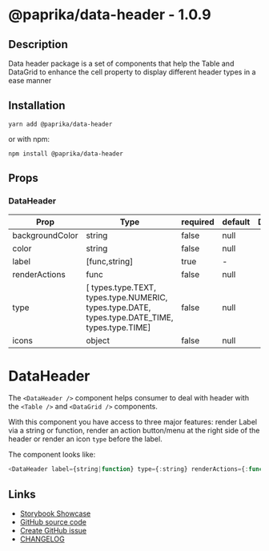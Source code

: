 <!-- start: Autogenerated - do not modify -->

# @paprika/data-header - 1.0.9

## Description

Data header package is a set of components that help the Table and DataGrid to enhance the cell property to display different header types in a ease manner

## Installation

```
yarn add @paprika/data-header
```

or with npm:

```
npm install @paprika/data-header
```

## Props

### DataHeader

| Prop            | Type                                                                                           | required | default | Description |
| --------------- | ---------------------------------------------------------------------------------------------- | -------- | ------- | ----------- |
| backgroundColor | string                                                                                         | false    | null    |             |
| color           | string                                                                                         | false    | null    |             |
| label           | [func,string]                                                                                  | true     | -       |             |
| renderActions   | func                                                                                           | false    | null    |             |
| type            | [ types.type.TEXT, types.type.NUMERIC, types.type.DATE, types.type.DATE_TIME, types.type.TIME] | false    | null    |             |
| icons           | object                                                                                         | false    | null    |             |

<!-- end: Autogenerated - do not modify -->
<!-- content -->

# DataHeader

The `<DataHeader />` component helps consumer to deal with header with the `<Table />` and `<DataGrid />` components.

With this component you have access to three major features: render Label via a string or function, render an action button/menu at the right side of the header or render an icon `type`
before the label.

The component looks like:

```js
<DataHeader label={string|function} type={:string} renderActions={:function} />
```

<!-- eoContent -->

## Links

- [Storybook Showcase](https://paprika.highbond.com/?path=/story/table-dataheader--showcase)
- [GitHub source code](https://github.com/acl-services/paprika/tree/master/packages/DataHeader/src)
- [Create GitHub issue](https://github.com/acl-services/paprika/issues/new?label=[]&title=@paprika/data-header%20[help]:%20your%20short%20description&body=%0A%23%20Help%20wanted%0A%0A%23%23%20Please%20write%20your%20question.%0A*A%20clear%20and%20concise%20description%20of%20what%20the%20question%20is*%0A%0A%23%23%20Additional%20context%0A*Add%20any%20other%20context%20or%20screenshots%20about%20your%20question%20here.*%0A)
- [CHANGELOG](https://github.com/acl-services/paprika/tree/master/packages/DataHeader/CHANGELOG.md)
